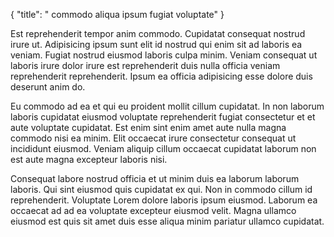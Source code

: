 {
  "title": " commodo aliqua ipsum fugiat voluptate"
}

Est reprehenderit tempor anim commodo. Cupidatat consequat nostrud irure ut. Adipisicing ipsum sunt elit id nostrud qui enim sit ad laboris ea veniam. Fugiat nostrud eiusmod laboris culpa minim. Veniam consequat ut laboris irure dolor irure est reprehenderit duis nulla officia veniam reprehenderit reprehenderit. Ipsum ea officia adipisicing esse dolore duis deserunt anim do.

Eu commodo ad ea et qui eu proident mollit cillum cupidatat. In non laborum laboris cupidatat eiusmod voluptate reprehenderit fugiat consectetur et et aute voluptate cupidatat. Est enim sint enim amet aute nulla magna commodo nisi ea minim. Elit occaecat irure consectetur consequat ut incididunt eiusmod. Veniam aliquip cillum occaecat cupidatat laborum non est aute magna excepteur laboris nisi.

Consequat labore nostrud officia et ut minim duis ea laborum laborum laboris. Qui sint eiusmod quis cupidatat ex qui. Non in commodo cillum id reprehenderit. Voluptate Lorem dolore laboris ipsum eiusmod. Laborum ea occaecat ad ad ea voluptate excepteur eiusmod velit. Magna ullamco eiusmod est quis sit amet duis esse aliqua minim pariatur ullamco cupidatat.